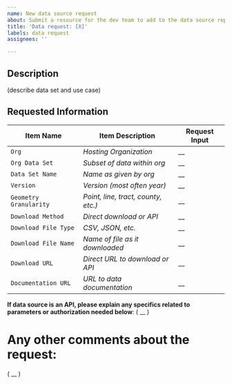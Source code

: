```yaml
---
name: New data source request
about: Submit a resource for the dev team to add to the data source repo
title: 'Data request: [X]'
labels: data request
assignees: ''

---
```


## Description 

(describe data set and use case)

## Requested Information 
| Item Name  | Item Description | Request Input|
| --- | --- | --- |
| `Org`  | *Hosting Organization* | __ |
| `Org Data Set` | *Subset of data within org* | __  |
| `Data Set Name`  | *Name as given by org* | __ |
| `Version`  | *Version (most often year)* | __ |
| `Geometry Granularity` | *Point, line, tract, county, etc.)*  | __ |
| `Download Method` | *Direct download or API*  | __ |
| `Download File Type` | *CSV, JSON, etc.*  | __ |
| `Download File Name` | *Name of file as it downloaded*  | __ |
| `Download URL` | *Direct URL to download or API*  | __ |
| `Documentation URL` | *URL to data documentation*  | __ |

**If data source is an API, please explain any specifics related to parameters or authorization needed below**:
( __ )

# Any other comments about the request: 
( __ )
